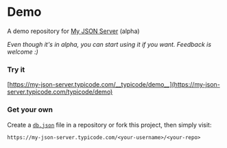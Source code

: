 # Demo

A demo repository for [My JSON Server](https://my-json-server.typicode.com) (alpha)

_Even though it's in alpha, you can start using it if you want. Feedback is welcome :)_

### Try it

[https://my-json-server.typicode.com/__typicode/demo__](https://my-json-server.typicode.com/typicode/demo)

### Get your own

Create a [`db.json`](db.json) file in a repository or fork this project, then simply visit:

```
https://my-json-server.typicode.com/<your-username>/<your-repo>
```
